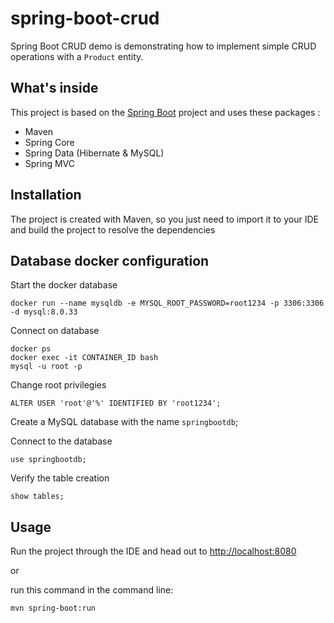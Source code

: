 # spring-boot-crud

Spring Boot CRUD demo is demonstrating how to implement simple CRUD operations with a `Product` entity.

## What's inside 
This project is based on the [Spring Boot](http://projects.spring.io/spring-boot/) project and uses these packages :
- Maven
- Spring Core
- Spring Data (Hibernate & MySQL)
- Spring MVC

## Installation 
The project is created with Maven, so you just need to import it to your IDE and build the project to resolve the dependencies

## Database docker configuration 

Start the docker database
```
docker run --name mysqldb -e MYSQL_ROOT_PASSWORD=root1234 -p 3306:3306 -d mysql:8.0.33
```

Connect on database
```
docker ps
docker exec -it CONTAINER_ID bash
mysql -u root -p
```

Change root privilegies
```
ALTER USER 'root'@'%' IDENTIFIED BY 'root1234';
```

Create a MySQL database with the name `springbootdb`;

Connect to the database
```
use springbootdb;
```

Verify the table creation
```
show tables;
```

## Usage 
Run the project through the IDE and head out to [http://localhost:8080](http://localhost:8080)

or 

run this command in the command line:
```
mvn spring-boot:run
```